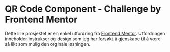 # QR Code Component - Challenge by Frontend Mentor
Dette lille prosjektet er en enkel utfordring fra [Frontend Mentor](https://www.frontendmentor.io/challenges/qr-code-component-iux_sIO_H). Utfordringen inneholder instrukser og design som jeg har forsøkt å gjenskape til å være så likt som mulig den orginale løsningen.  
